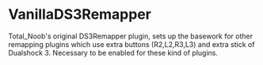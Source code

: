 # VanillaDS3Remapper
Total_Noob's original DS3Remapper plugin, sets up the basework for other remapping plugins which use extra buttons (R2,L2,R3,L3) and extra stick of Dualshock 3. Necessary to be enabled for these kind of plugins.
